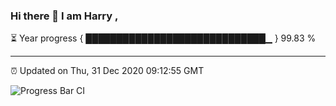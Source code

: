 ### Hi there 👋 I am Harry , 

⏳ Year progress { █████████████████████████████▁ } 99.83 %

---

⏰ Updated on Thu, 31 Dec 2020 09:12:55 GMT

![Progress Bar CI](https://github.com/duykhang68/duykhang68/workflows/Progress%20Bar%20CI/badge.svg)
